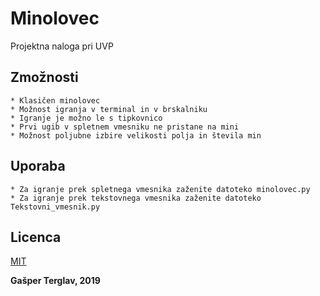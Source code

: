 # Minolovec
Projektna naloga pri UVP

## Zmožnosti
    * Klasičen minolovec
    * Možnost igranja v terminal in v brskalniku
    * Igranje je možno le s tipkovnico
    * Prvi ugib v spletnem vmesniku ne pristane na mini
    * Možnost poljubne izbire velikosti polja in števila min

## Uporaba
    * Za igranje prek spletnega vmesnika zaženite datoteko minolovec.py
    * Za igranje prek tekstovnega vmesnika zaženite datoteko Tekstovni_vmesnik.py

## Licenca
[MIT](https://choosealicense.com/licenses/mit/)

__Gašper Terglav, 2019__